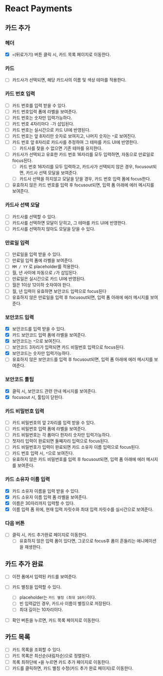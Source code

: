 # React Payments

## 카드 추가

### 헤더
- [x] `<`(뒤로가기) 버튼 클릭 시, 카드 목록 페이지로 이동한다.

### 카드
- [ ] 카드사가 선택되면, 해당 카드사의 이름 및 색상 테마를 적용한다.
### 카드 번호 입력 
- [ ] 카드 번호를 입력 받을 수 있다.
- [ ] 카드 번호입력 폼에 라벨을 보여준다.
- [ ] 카드 번호는 숫자만 입력가능하다.
- [ ] 카드 번호 4자리마다 `-`가 삽입된다.
- [ ] 카드 번호는 실시간으로 카드 UI에 반영된다.
- [ ] 카드 번호는 앞 8자리만 숫자로 보여지고, 나머지 숫자는 `*`로 보여진다.
- [ ] 카드 번호 앞 8자리로 카드사를 추정하여 그 테마를 카드 UI에 반영한다.
  - [ ] 카드사를 찾을 수 없으면 기존 테마를 유지한다.
- [ ] 카드사가 선택되고 유효한 카드 번호 16자리를 모두 입력하면, 자동으로 만료일로 focus된다.
    - [ ] 카드 번호 16자리를 모두 입력하고, 카드사가 선택되지 않은 경우, focusout되면, 카드사 선택 모달을 보여준다.
    - [ ] 카드사 선택을 하지않고 모달을 닫을 경우, 카드 번호 입력 폼에 focus한다.
- [ ] 유효하지 않은 카드 번호를 입력 후 focusout되면, 입력 폼 아래에 에러 메시지를 보여준다.

### 카드사 선택 모달
- [ ] 카드사를 선택할 수 있다.
- [ ] 카드사를 선택하면 모달이 닫히고, 그 테마를 카드 UI에 반영한다.
- [ ] 카드사를 선택하지 않아도 모달을 닫을 수 있다.
### 만료일 입력
- [ ] 만료일을 입력 받을 수 있다.
- [ ] 만료일 입력 폼에 라벨을 보여준다.
- [ ] `MM / YY` 로 placeholder를 적용한다.
- [ ] 월, 년 사이에 자동으로 `/`가 삽입된다.
- [ ] 만료일은 실시간으로 카드 UI에 반영된다.
- [ ] 월은 1이상 12이하 숫자여야 한다.
- [ ] 월, 년 입력이 유효하면 보안코드 입력으로 focus된다
- [ ] 유효하지 않은 만료일을 입력 후 focusout되면, 입력 폼 아래에 에러 메시지를 보여준다.
### 보안코드 입력
- [x] 보안코드를 입력 받을 수 있다.
- [x] 카드 보안코드 입력 폼에 라벨을 보여준다.
- [x] 보안코드는 `*`으로 보여진다.
- [ ] 보안코드 3자리가 입력되면 카드 비밀번호 입력으로 focus된다.
- [x] 보안코드는 숫자만 입력가능하다.
- [ ] 유효하지 않은 보안코드를 입력 후 focusout되면, 입력 폼 아래에 에러 메시지를 보여준다.

### 보안코드 툴팁
- [x] 클릭 시, 보안코드 관련 안내 메시지를 보여준다.
- [x] focusout 시, 툴팁이 닫힌다.
### 카드 비밀번호 입력
- [ ] 카드 비밀번호의 앞 2자리를 입력 받을 수 있다.
- [ ] 카드 비밀번호 입력 폼에 라벨을 보여준다.
- [ ] 카드 비밀번호는 각 폼마다 한자리 숫자만 입력가능하다.
- [ ] 첫자리 입력이 완료되면 둘째자리 입력으로 focus된다.
- [ ] 카드 비밀번호가 입력이 완료되면 카드 소유자 이름 입력으로 focus된다.
- [ ] 카드 번호 입력 시, `*`으로 보여진다.
- [ ] 유효하지 않은 카드 비밀번호를 입력 후 focusout되면, 입력 폼 아래에 에러 메시지를 보여준다.
### 카드 소유자 이름 입력
- [x] 카드 소유자 이름을 입력 받을 수 있다.
- [x] 카드 소유자 이름 입력 폼 라벨을 보여준다.
- [x] 이름은 30자리까지 입력할 수 있다.
- [x] 이름 입력 폼 위에, 현재 입력 자릿수와 최대 입력 자릿수를 실시간으로 보여준다.

### 다음 버튼
- [ ] 클릭 시, 카드 추가완료 페이지로 이동한다.
    - [ ] 유효하지 않은 입력 폼이 있다면, 그곳으로 focus후 폼이 흔들리는 애니메이션을 재생한다.
    
## 카드 추가 완료
- [ ] 이전 폼에서 입력된 카드를 보여준다.
- [ ] 카드 별칭을 입력할 수 있다.
    - [ ] placeholder는 `카드 별칭 (최대 10자)`이다.
    - [ ] 빈 입력값인 경우, 카드사 이름이 별칭으로 저장된다.
    - [ ] 최대 길이는 10자리이다.
- [ ] 확인 버튼을 누르면, 카드 목록 페이지로 이동한다.


## 카드 목록
- [ ] 카드 목록을 조회할 수 있다.
- [ ] 카드 목록은 최신순(내림차순)으로 정렬된다.
- [ ] 목록 최하단에 `+`을 누르면 카드 추가 페이지로 이동한다.
- [ ] 카드를 클릭하면, 카드 별칭 수정(카드 추가 완료 페이지)로 이동한다.
